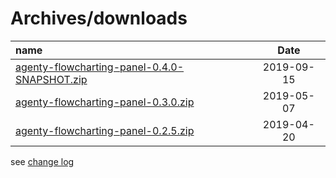 # Archives/downloads

| name | Date |
|:---|:----:|
|[agenty-flowcharting-panel-0.4.0-SNAPSHOT.zip](archives/agenty-flowcharting-panel-0.4.0-SNAPSHOT.zip)|2019-09-15|
|[agenty-flowcharting-panel-0.3.0.zip](archives/agenty-flowcharting-panel-0.3.0.zip)|2019-05-07|
|[agenty-flowcharting-panel-0.2.5.zip](archives/agenty-flowcharting-panel-0.2.5.zip)|2019-04-20|
  
see [change log](./CHANGELOG.md)